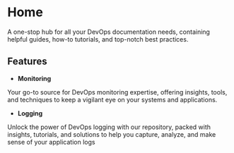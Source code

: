 # Home
 
A one-stop hub for all your DevOps documentation needs, containing helpful guides, how-to tutorials, and top-notch best practices.

## Features

- **Monitoring**
    
Your go-to source for DevOps monitoring expertise, offering insights, tools, and techniques to keep a vigilant eye on your systems and applications.

- **Logging**

Unlock the power of DevOps logging with our repository, packed with insights, tutorials, and solutions to help you capture, analyze, and make sense of your application logs    

